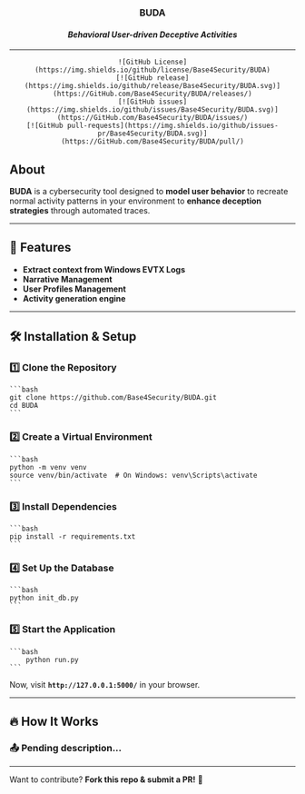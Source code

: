<h3 align="center">BUDA</h3>
<h4 align="center"><i>Behavioral User-driven Deceptive Activities</i></h4>

<hr>

<div align="center">

    ![GitHub License](https://img.shields.io/github/license/Base4Security/BUDA)
    [![GitHub release](https://img.shields.io/github/release/Base4Security/BUDA.svg)](https://GitHub.com/Base4Security/BUDA/releases/)
    [![GitHub issues](https://img.shields.io/github/issues/Base4Security/BUDA.svg)](https://GitHub.com/Base4Security/BUDA/issues/)
    [![GitHub pull-requests](https://img.shields.io/github/issues-pr/Base4Security/BUDA.svg)](https://GitHub.com/Base4Security/BUDA/pull/)

</div>

## About
**BUDA** is a cybersecurity tool designed to **model user behavior** to recreate normal activity patterns in your environment to **enhance deception strategies** through automated traces.

---

## 🚀 Features
- **Extract context from Windows EVTX Logs**  
- **Narrative Management**  
- **User Profiles Management**
- **Activity generation engine**

---

## 🛠️ Installation & Setup
### **1️⃣ Clone the Repository**
    ```bash
    git clone https://github.com/Base4Security/BUDA.git
    cd BUDA
    ```

### **2️⃣ Create a Virtual Environment**
    ```bash
    python -m venv venv
    source venv/bin/activate  # On Windows: venv\Scripts\activate
    ```

### **3️⃣ Install Dependencies**
    ```bash
    pip install -r requirements.txt
    ```

### **4️⃣ Set Up the Database**

    ```bash
    python init_db.py
    ```

### **5️⃣ Start the Application**
    ```bash
        python run.py
    ```

Now, visit **`http://127.0.0.1:5000/`** in your browser.

---

## 🔥 How It Works
### **📤 Pending description...**


---


Want to contribute? **Fork this repo & submit a PR!** 🚀


